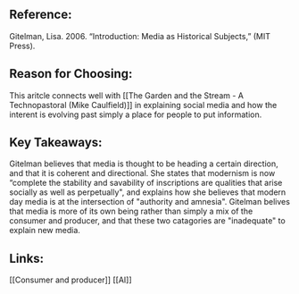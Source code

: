 ## Reference: 
Gitelman, Lisa. 2006. “Introduction: Media as Historical Subjects,” (MIT Press).

## Reason for Choosing:
This aritcle connects well with [[The Garden and the Stream - A Technopastoral (Mike Caulfield)]] in explaining social media and how the interent is evolving past simply a place for people to put information. 

## Key Takeaways:
Gitelman believes that media is thought to be heading a certain direction, and that it is coherent and directional. She states that modernism is now “complete the stability and savability of inscriptions are qualities that arise socially as well as perpetually", and explains how she believes that modern day media is at the intersection of "authority and amnesia". Gitelman belives that media is more of its own being rather than simply a mix of the consumer and producer, and that these two catagories are "inadequate" to explain new media.

## Links:
[[Consumer and producer]]
[[AI]]
